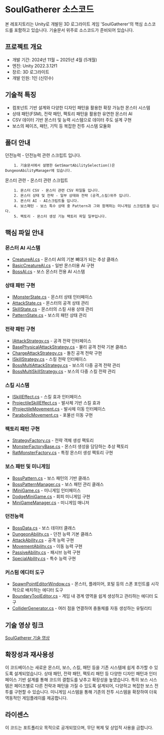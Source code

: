 # SoulGatherer 소스코드

본 레포지토리는 Unity로 개발된 3D 로그라이트 게임 'SoulGatherer'의 핵심 소스코드를 포함하고 있습니다.
기술문서 위주로 소스코드가 준비되어 있습니다.

## 프로젝트 개요

- 개발 기간: 2024년 11월 ~ 2025년 4월 (5개월)
- 엔진: Unity 2022.3.12f1
- 장르: 3D 로그라이트
- 개발 인원: 1인 (신민수)

## 기술적 특징

- 컴포넌트 기반 설계와 다양한 디자인 패턴을 활용한 확장 가능한 몬스터 시스템
- 상태 패턴(FSM), 전략 패턴, 팩토리 패턴을 활용한 유연한 몬스터 AI
- CSV 데이터 기반 몬스터 및 능력 시스템으로 데이터 주도 설계 구현
- 보스의 페이즈, 패턴, 기믹 등 복잡한 전투 시스템 모듈화

## 폴더 안내

던전능력 - 던전능력 관련 스크립트 입니다. 


        1. 기술문서에서 설명한 GetSmartAbilitySelection()은 DungeonAbilityManager에 있습니다.

몬스터 관련 - 몬스터 관련 스크립트

        1. 몬스터 CSV - 몬스터 관련 CSV 파일들 입니다.
        2. 몬스터 상태 및 전략 - 일부 상태와 전략 (공격,스킬)위주 입니다.
        3. 몬스터 AI - AI스크립트들 입니다.
        4. 보스패턴 - 보스 특수 상태 중 Pattern과 그와 함께하는 미니게임 스크립트들 입니다. 
        5. 팩토리 - 몬스터 생성 기능 팩토리 파일 일부입니다.

## 핵심 파일 안내


### 몬스터 AI 시스템

- [CreatureAI.cs](1몬스터시스템/CreatureAI.cs) - 몬스터 AI의 기본 뼈대가 되는 추상 클래스
- [BasicCreatureAI.cs](1몬스터시스템/BasicCreatureAI.cs) - 일반 몬스터용 AI 구현
- [BossAI.cs](2보스시스템/BossAI.cs) - 보스 몬스터 전용 AI 시스템

### 상태 패턴 구현

- [IMonsterState.cs](1몬스터시스템/IMonsterState.cs) - 몬스터 상태 인터페이스
- [AttackState.cs](1몬스터시스템/AttackState.cs) - 몬스터의 공격 상태 관리
- [SkillState.cs](1몬스터시스템/SkillState.cs) - 몬스터의 스킬 사용 상태 관리
- [PatternState.cs](2보스시스템/PatternState.cs) - 보스의 패턴 상태 관리

### 전략 패턴 구현

- [IAttackStrategy.cs](1몬스터시스템/IAttackStrategy.cs) - 공격 전략 인터페이스
- [BasePhysicalAttackStrategy.cs](1몬스터시스템/BasePhysicalAttackStrategy.cs) - 물리 공격 전략 기본 클래스
- [ChargeAttackStrategy.cs](1몬스터시스템/ChargeAttackStrategy.cs) - 돌진 공격 전략 구현
- [ISkillStrategy.cs](1몬스터시스템/ISkillStrategy.cs) - 스킬 전략 인터페이스
- [BossMultiAttackStrategy.cs](2보스시스템/BossMultiAttackStrategy.cs) - 보스의 다중 공격 전략 관리
- [BossMultiSkillStrategy.cs](2보스시스템/BossMultiSkillStrategy.cs) - 보스의 다중 스킬 전략 관리

### 스킬 시스템

- [ISkillEffect.cs](1몬스터시스템/ISkillEffect.cs) - 스킬 효과 인터페이스
- [ProjectileSkillEffect.cs](1몬스터시스템/ProjectileSkillEffect.cs) - 발사체 기반 스킬 효과
- [IProjectileMovement.cs](1몬스터시스템/IProjectileMovement.cs) - 발사체 이동 인터페이스
- [ParabolicMovement.cs](1몬스터시스템/ParabolicMovement.cs) - 포물선 이동 구현

### 팩토리 패턴 구현

- [StrategyFactory.cs](1몬스터시스템/StrategyFactory.cs) - 전략 객체 생성 팩토리
- [MonsterFactoryBase.cs](1몬스터시스템/MonsterFactoryBase.cs) - 몬스터 생성을 담당하는 추상 팩토리
- [RatMonsterFactory.cs](1몬스터시스템/RatMonsterFactory.cs) - 특정 몬스터 생성 팩토리 구현

### 보스 패턴 및 미니게임

- [BossPattern.cs](2보스시스템/BossPattern.cs) - 보스 패턴의 기반 클래스
- [BossPatternManager.cs](2보스시스템/BossPatternManager.cs) - 보스 패턴 관리 클래스
- [IMiniGame.cs](2보스시스템/IMiniGame.cs) - 미니게임 인터페이스
- [DodgeMiniGame.cs](2보스시스템/DodgeMiniGame.cs) - 회피 미니게임 구현
- [MiniGameManager.cs](2보스시스템/MiniGameManager.cs) - 미니게임 매니저

### 던전능력

- [BossData.cs](2보스시스템/BossData.cs) - 보스 데이터 클래스
- [DungeonAbility.cs](3능력시스템/DungeonAbility.cs) - 던전 능력 기본 클래스
- [AttackAbility.cs](3능력시스템/AttackAbility.cs) - 공격 능력 구현
- [MovementAbility.cs](3능력시스템/MovementAbility.cs) - 이동 능력 구현
- [PassiveAbility.cs](3능력시스템/PassiveAbility.cs) - 패시브 능력 구현
- [SpecialAbility.cs](3_능력시스템/SpecialAbility.cs) - 특수 능력 구현

### 커스텀 에디터 도구

- [SpawnPointEditorWindow.cs](커스텀에디터/SpawnPointEditorWindow.cs) - 몬스터, 플레이어, 포털 등의 스폰 포인트를 시각적으로 배치하는 에디터 도구
- [BoundaryToolEditor.cs](커스텀에디터/BoundaryToolEditor.cs) - 게임 내 경계 영역을 쉽게 생성하고 관리하는 에디터 도구
- [ColliderGenerator.cs](커스텀에디터/ColliderGenerator.cs) - 여러 점을 연결하여 충돌체를 자동 생성하는 유틸리티


## 기술 영상 링크

[SoulGatherer 기술 영상](https://www.youtube.com/watch?v=ltqY_8huh2c&t=0s)

## 확장성과 재사용성


이 코드베이스는 새로운 몬스터, 보스, 스킬, 패턴 등을 기존 시스템에 쉽게 추가할 수 있도록 설계되었습니다. 상태 패턴, 전략 패턴, 팩토리 패턴 등 다양한 디자인 패턴과 인터페이스 기반 설계를 통해 코드의 결합도를 낮추고 확장성을 높였습니다.
특히 보스 시스템은 페이즈별로 다른 전략과 패턴을 가질 수 있도록 설계되어, 다양하고 복잡한 보스 전투를 구현할 수 있습니다. 미니게임 시스템을 통해 기존의 전투 시스템을 확장하여 더욱 역동적인 게임플레이를 제공합니다.
## 라이센스
이 코드는 포트폴리오 목적으로 공개되었으며, 무단 복제 및 상업적 사용을 금합니다.